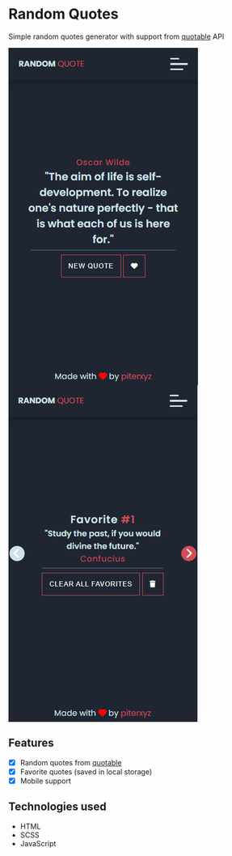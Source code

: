 # Random Quotes
Simple random quotes generator with support from [quotable](https://github.com/lukePeavey/quotable) API

<a href="https://github.com/piterxyz/random-quote">
    <img align="center" src="img/mobile-home.png" alt="Mobile Home Page">
</a>
<a href="https://github.com/piterxyz/random-quote">
    <img align="center" src="img/mobile-favorite.png" alt="Mobile Favorite Page">
</a>

## Features
- [x] Random quotes from [quotable](https://github.com/lukePeavey/quotable)
- [x] Favorite quotes (saved in local storage)
- [x] Mobile support

## Technologies used
- HTML
- SCSS
- JavaScript
